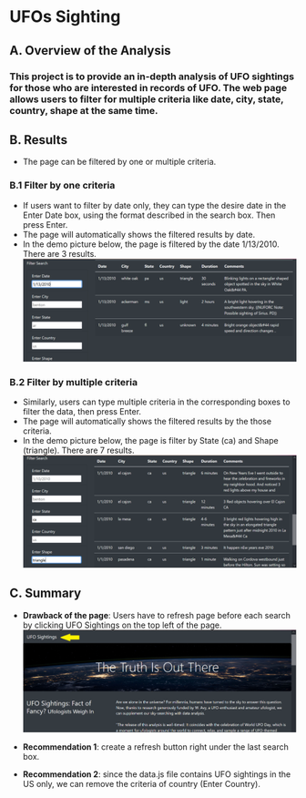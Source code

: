 # UFOs Sighting

## A. Overview of the Analysis

### This project is to provide an in-depth analysis of UFO sightings for those who are interested in records of UFO. The web page allows users to filter for multiple criteria like date, city, state, country, shape at the same time.

## B. Results
- The page can be filtered by one or multiple criteria.

### B.1 Filter by one criteria
- If users want to filter by date only, they can type the desire date in the Enter Date box, using the format described in the search box. Then press Enter.
- The page will automatically shows the filtered results by date.
- In the demo picture below, the page is filtered by the date 1/13/2010. There are 3 results. 
![alt text](https://github.com/giseledoan/UFOs/blob/main/static/images/Demo-1criteria.png?raw=true)
### B.2 Filter by multiple criteria
- Similarly, users can type multiple criteria in the corresponding boxes to filter the data, then press Enter.
- The page will automatically shows the filtered results by the those criteria. 
- In the demo picture below, the page is filter by State (ca) and Shape (triangle). There are 7 results. 
![alt text](https://github.com/giseledoan/UFOs/blob/main/static/images/Demo-multiplecriteria.png?raw=true) 

## C. Summary
- **Drawback of the page**: Users have to refresh page before each search by clicking UFO Sightings on the top left of the page.
![alt text](https://github.com/giseledoan/UFOs/blob/main/static/images/UFOSightings.png?raw=true)
- **Recommendation 1**: create a refresh button right under the last search box. 

- **Recommendation 2**: since the data.js file contains UFO sightings in the US only, we can remove the criteria of country (Enter Country).
